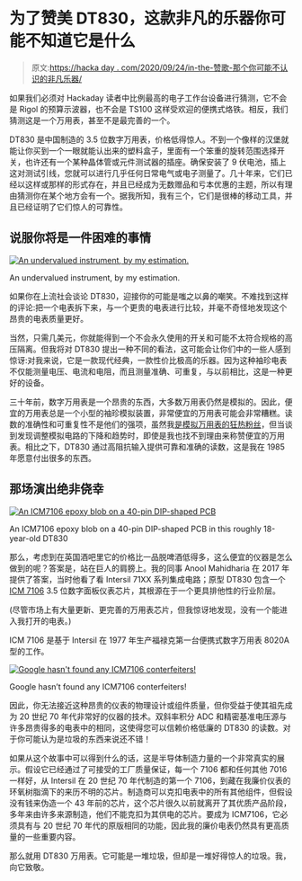 # 为了赞美 DT830，这款非凡的乐器你可能不知道它是什么

> 原文:[https://hacka day . com/2020/09/24/in-the-赞歌-那个你可能不认识的非凡乐器/](https://hackaday.com/2020/09/24/in-praise-of-the-dt830-the-phenomenal-instrument-you-probably-dont-recognise-for-what-it-is/)

如果我们必须对 Hackaday 读者中比例最高的电子工作台设备进行猜测，它不会是 Rigol 的预算示波器，也不会是 TS100 这样受欢迎的便携式烙铁。相反，我们猜测这是一个万用表，甚至不是最完善的一个。

DT830 是中国制造的 3.5 位数字万用表，价格低得惊人。不到一个像样的汉堡就能让你买到一个一眼就能认出来的塑料盒子，里面有一个笨重的旋转范围选择开关，也许还有一个某种晶体管或元件测试器的插座。确保安装了 9 伏电池，插上这对测试引线，您就可以进行几乎任何日常电气或电子测量了。几十年来，它们已经以这样或那样的形式存在，并且已经成为无数赠品和亏本优惠的主题，所以有理由猜测你在某个地方会有一个。据我所知，我有三个，它们是很棒的移动工具，并且已经证明了它们惊人的可靠性。

## 说服你将是一件困难的事情

[![An undervalued instrument, by my estimation.](../Images/73fb87e34fe989c58016134a82b80d9f.png)](https://hackaday.com/wp-content/uploads/2020/07/dt830-yellow.jpg)

An undervalued instrument, by my estimation.

如果你在上流社会谈论 DT830，迎接你的可能是嗤之以鼻的嘲笑。不难找到这样的评论:把一个电表拆下来，与一个更贵的电表进行比较，并毫不奇怪地发现这个昂贵的电表质量更好。

当然，只需几美元，你就能得到一个不会永久使用的开关和可能不太符合规格的高压隔离。但我将对 DT830 提出一种不同的看法，这可能会让你们中的一些人感到惊讶:对我来说，它是一款现代经典，一款性价比极高的乐器。因为这种袖珍电表不仅能测量电压、电流和电阻，而且测量准确、可重复，与以前相比，这是一种更好的设备。

三十年前，数字万用表是一个昂贵的东西，大多数万用表仍然是模拟的。因此，便宜的万用表总是一个小型的袖珍模拟装置，非常便宜的万用表可能会非常糟糕。读数的准确性和可重复性不是他们的强项，虽然我[是模拟万用表的狂热粉丝](https://hackaday.com/2017/11/08/why-you-shouldnt-quite-forget-the-moving-coil-multimeter/)，但当谈到发现调整模拟电路的下降和趋势时，即使是我也找不到理由来称赞便宜的万用表。相比之下，DT830 通过高阻抗输入提供可靠和准确的读数，这是我在 1985 年愿意付出很多的东西。

## 那场演出绝非侥幸

[![An ICM7106 epoxy blob on a 40-pin DIP-shaped PCB](../Images/32b93d8d86875243efb109213c91ad85.png)](https://hackaday.com/wp-content/uploads/2020/07/dt830-40pin-7106.jpg)

An ICM7106 epoxy blob on a 40-pin DIP-shaped PCB in this roughly 18-year-old DT830

那么，考虑到在英国酒吧里它的价格比一品脱啤酒低得多，这么便宜的仪器是怎么做到的呢？答案是，站在巨人的肩膀上。我的同事 Anool Mahidharia 在 2017 年提供了答案，当时他看了看 Intersil 71XX 系列集成电路；原型 DT830 包含一个 [ICM 7106](https://www.maximintegrated.com/en/products/analog/data-converters/analog-to-digital-converters/ICL7106.html/tb_tab0) 3.5 位数字面板仪表芯片，其根源在于一个更具排他性的行业阶层。

(尽管市场上有大量更新、更完善的万用表芯片，但我惊讶地发现，没有一个能进入我打开的电表。)

ICM 7106 是基于 Intersil 在 1977 年生产福禄克第一台便携式数字万用表 8020A 型的工作。

[![Google hasn't found any ICM7106 conterfeiters!](../Images/68db3a2d08c1b399d4a293bcf2f1442f.png)](https://hackaday.com/wp-content/uploads/2020/07/dt830-counterfeit-7106-search.jpg)

Google hasn’t found any ICM7106 conterfeiters!

因此，你无法接近这种昂贵的仪表的物理设计或组件质量，但你受益于使其祖先成为 20 世纪 70 年代非常好的仪器的技术。双斜率积分 ADC 和精密基准电压源与许多昂贵得多的电表中的相同，这使得您可以信赖价格低廉的 DT830 的读数。对于你可能认为是垃圾的东西来说还不错！

如果从这个故事中可以得到什么的话，这是半导体制造力量的一个非常真实的展示。假设它已经通过了可接受的工厂质量保证，每一个 7106 都和任何其他 7016 一样好，从 Intersil 在 20 世纪 70 年代制造的第一个 7106，到藏在我廉价仪表的环氧树脂滴下的来历不明的芯片。制造商可以克扣电表中的所有其他组件，但假设没有钱来伪造一个 43 年前的芯片，这个芯片很久以前就离开了其优质产品阶段，多年来由许多来源制造，他们不能克扣为其供电的芯片。要成为 ICM7106，它必须具有与 20 世纪 70 年代的原版相同的功能，因此我的廉价电表仍然具有更高质量的一些重要内容。

那么就用 DT830 万用表。它可能是一堆垃圾，但却是一堆好得惊人的垃圾。我，向它致敬。